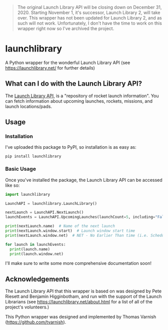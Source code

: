 > The original Launch Library API will be closing down on December 31, 2020. Starting November 1, it's successor, Launch Library 2, will take over. This wrapper has not been updated for Launch Library 2, and as such will not work. Unfortunately, I don't have the time to work on this wrapper right now so I've archived the project.

# launchlibrary
A Python wrapper for the wonderful Launch Library API (see https://launchlibrary.net/ for further details)

## What can I do with the Launch Library API?
The [Launch Library API](https://launchlibrary.net/), is a "repository of rocket launch information". You can fetch information about upcoming launches, rockets, missions, and launch locations/pads.

## Usage
### Installation
I've uploaded this package to PyPI, so installation is as easy as:

```
pip install launchlibrary
```

### Basic Usage
Once you've installed the package, the Launch Library API can be accessed like so:

```python
import launchlibrary

LaunchAPI = launchlibrary.LaunchLibrary()

nextLaunch = LaunchAPI.NextLaunch()
launchEvents = LaunchAPI.UpcomingLaunches(launchCount=5, including="Falcon")

print(nextLaunch.name)  # Name of the next launch
print(nextLaunch.window.start)  # Launch window start time
print(nextLaunch.window.net)  # NET - No Earlier Than time (i.e. Scheduled launch time)

for launch in launchEvents:
  print(launch.name)
  print(launch.window.net)
```

I'll make sure to write some more comprehensive documentation soon!

## Acknowledgements
The Launch Library API that this wrapper is based on was designed by Pete Riesett and Benjamin Higginbotham, and run with the support of the Launch Librarians (see https://launchlibrary.net/about.html for a list of all of the project's volunteers.)

This Python wrapper was designed and implemented by Thomas Varnish (https://github.com/tvarnish).

